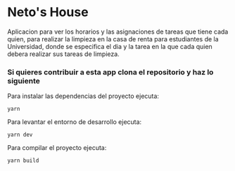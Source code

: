 # Neto's House

Aplicacion para ver los horarios y las asignaciones de tareas que tiene cada quien, para realizar la limpieza en la casa de renta para estudiantes de la Universidad, 
donde se especifica el dia y la tarea en la que cada quien debera realizar sus tareas de limpieza.

### Si quieres contribuir a esta app clona el repositorio y haz lo siguiente

Para instalar las dependencias del proyecto ejecuta:

    yarn
  
Para levantar el entorno de desarrollo ejecuta:

    yarn dev
  
Para compilar el proyecto ejecuta:

    yarn build